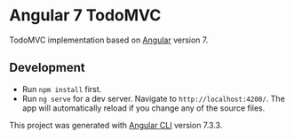 # Angular 7 TodoMVC

TodoMVC implementation based on [Angular](https://angular.io) version 7.

## Development

- Run `npm install` first.
- Run `ng serve` for a dev server. Navigate to `http://localhost:4200/`. The app will automatically reload if you change any of the source files.

This project was generated with [Angular CLI](https://github.com/angular/angular-cli) version 7.3.3.
